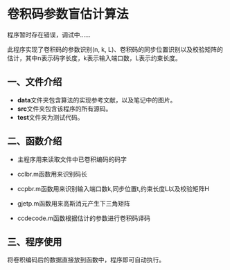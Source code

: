 # 卷积码参数盲估计算法

程序暂时存在错误，调试中......

此程序实现了卷积码的参数识别(n, k, L)、卷积码的同步位置识别以及校验矩阵的估计，其中n表示码字长度，k表示输入端口数，L表示约束长度。



## 一、文件介绍

- **data**文件夹包含算法的实现参考文献，以及笔记中的图片。
- **src**文件夹包含该程序的所有源码。
- **test**文件夹为测试代码。



## 二、函数介绍

- 主程序用来读取文件中已卷积编码的码字

- cclbr.m函数用来识别码长

- ccpbr.m函数用来识别输入端口数k,同步位置t,约束长度L以及校验矩阵H

- gjetp.m函数用来高斯消元产生下三角矩阵

- ccdecode.m函数根据估计的参数进行卷积码译码

## 三、程序使用

将卷积编码后的数据直接放到函数中，程序即可自动执行。


